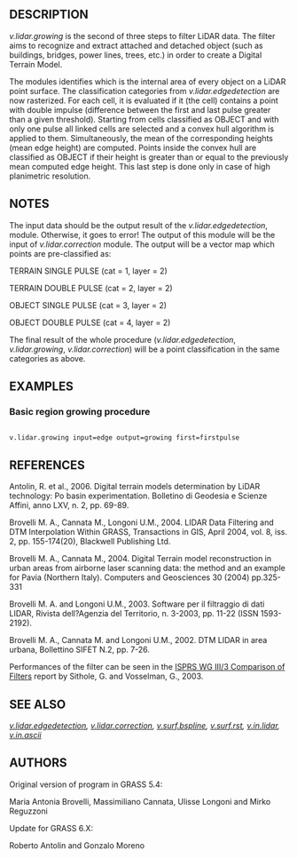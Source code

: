 
## DESCRIPTION

*v.lidar.growing* is the second of three steps to filter LiDAR data.
The filter aims to recognize and extract attached and detached object
(such as buildings, bridges, power lines, trees, etc.) in order to create
a Digital Terrain Model.

The modules identifies which is the internal area of every object on a
LiDAR point surface. The classification categories from
*v.lidar.edgedetection* are now rasterized. For each cell, it is
evaluated if it (the cell) contains a point with double impulse (difference
between the first and last pulse greater than a given threshold). Starting
from cells classified as OBJECT and with only one pulse all linked cells
are selected and a convex hull algorithm is applied to them. Simultaneously,
the mean of the corresponding heights (mean edge height) are computed.
Points inside the convex hull are classified as OBJECT if their height is
greater than or equal to the previously mean computed edge height. This
last step is done only in case of high planimetric resolution.

## NOTES

The input data should be the output result of the *v.lidar.edgedetection*,
module. Otherwise, it goes to error! The output of this module will be
the input of *v.lidar.correction* module. The output will be a vector
map which points are pre-classified as:

TERRAIN SINGLE PULSE (cat = 1, layer = 2)

TERRAIN DOUBLE PULSE (cat = 2, layer = 2)

OBJECT SINGLE PULSE (cat = 3, layer = 2)

OBJECT DOUBLE PULSE (cat = 4, layer = 2)

The final result of the whole procedure (*v.lidar.edgedetection*,
*v.lidar.growing*, *v.lidar.correction*) will be a point
classification in the same categories as above.

## EXAMPLES

### Basic region growing procedure

```

v.lidar.growing input=edge output=growing first=firstpulse

```

## REFERENCES

Antolin, R. et al., 2006. Digital terrain models determination by LiDAR
technology: Po basin experimentation. Bolletino di Geodesia e Scienze
Affini, anno LXV, n. 2, pp. 69-89.

Brovelli M. A., Cannata M., Longoni U.M., 2004. LIDAR Data Filtering and
DTM Interpolation Within GRASS, Transactions in GIS, April 2004, vol. 8,
iss. 2, pp. 155-174(20), Blackwell Publishing Ltd.

Brovelli M. A., Cannata M., 2004. Digital Terrain model reconstruction in
urban areas from airborne laser scanning data: the method and an example
for Pavia (Northern Italy). Computers and Geosciences 30 (2004) pp.325-331

Brovelli M. A. and Longoni U.M., 2003. Software per il filtraggio di dati
LIDAR, Rivista dell?Agenzia del Territorio, n. 3-2003, pp. 11-22 (ISSN 1593-2192).

Brovelli M. A., Cannata M. and Longoni U.M., 2002. DTM LIDAR in area urbana,
Bollettino SIFET N.2, pp. 7-26.

Performances of the filter can be seen in the
[ISPRS WG III/3 Comparison of Filters](https://www.itc.nl/isprs/wgIII-3/filtertest/)
report by Sithole, G. and Vosselman, G., 2003.

## SEE ALSO

*[v.lidar.edgedetection](v.lidar.edgedetection.html),
[v.lidar.correction](v.lidar.correction.html),
[v.surf.bspline](v.surf.bspline.html),
[v.surf.rst](v.surf.rst.html),
[v.in.lidar](v.in.lidar.html),
[v.in.ascii](v.in.ascii.html)*

## AUTHORS

Original version of program in GRASS 5.4:

Maria Antonia Brovelli, Massimiliano Cannata, Ulisse Longoni and Mirko Reguzzoni

Update for GRASS 6.X:

Roberto Antolin and Gonzalo Moreno
